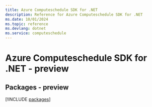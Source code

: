 ```yaml
---
title: Azure Computeschedule SDK for .NET
description: Reference for Azure Computeschedule SDK for .NET
ms.date: 10/01/2024
ms.topic: reference
ms.devlang: dotnet
ms.service: computeschedule
---
```

# Azure Computeschedule SDK for .NET - preview
## Packages - preview
[!INCLUDE [packages](computeschedule-index.md)]